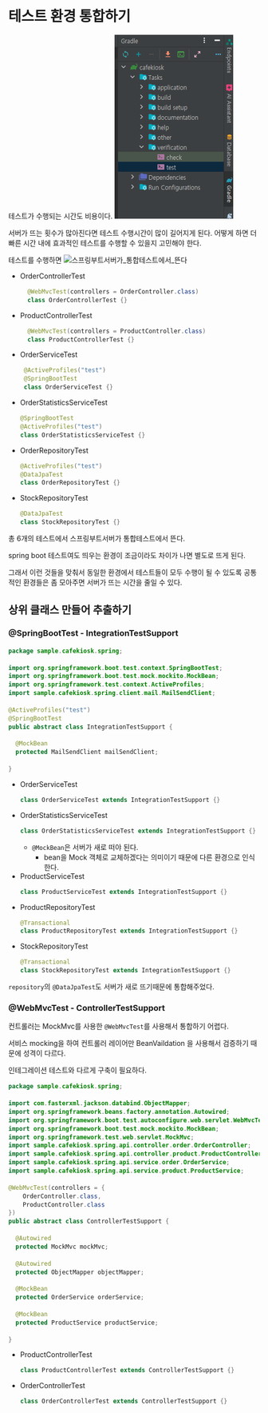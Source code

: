 # 테스트 환경 통합하기
테스트가 수행되는 시간도 비용이다.
![gradle_test_위치](gradle_test_위치.png)

서버가 뜨는 횟수가 많아진다면 테스트 수행시간이 많이 길어지게 된다.
어떻게 하면 더 빠른 시간 내에 효과적인 테스트를 수행할 수 있을지 고민해야 한다.

테스트를 수행하면 
![스프링부트서버가_통합테스트에서_뜬다](스프링부트서버가_통합테스트에서_뜬다.png)
- OrderControllerTest
  ```java
    @WebMvcTest(controllers = OrderController.class)
    class OrderControllerTest {}
  ```
- ProductControllerTest
  ```java
    @WebMvcTest(controllers = ProductController.class)
    class ProductControllerTest {}
  ```
- OrderServiceTest
  ```java
   @ActiveProfiles("test")
   @SpringBootTest
   class OrderServiceTest {}
  ```
- OrderStatisticsServiceTest
  ```java
  @SpringBootTest
  @ActiveProfiles("test")
  class OrderStatisticsServiceTest {}
  ```
- OrderRepositoryTest
  ```java
  @ActiveProfiles("test")
  @DataJpaTest
  class OrderRepositoryTest {}
  ```
- StockRepositoryTest
  ```java
  @DataJpaTest
  class StockRepositoryTest {}
  ```

총 6개의 테스트에서 스프링부트서버가 통합테스트에서 뜬다.

spring boot 테스트여도 띄우는 환경이 조금이라도 차이가 나면 별도로 뜨게 된다.

그래서 이런 것들을 맞춰서 동일한 환경에서 테스트들이 모두 수행이 될 수 있도록 공통적인 환경들은 좀 모아주면 
서버가 뜨는 시간을 줄일 수 있다.

## 상위 클래스 만들어 추출하기

### @SpringBootTest - IntegrationTestSupport
```java
package sample.cafekiosk.spring;

import org.springframework.boot.test.context.SpringBootTest;
import org.springframework.boot.test.mock.mockito.MockBean;
import org.springframework.test.context.ActiveProfiles;
import sample.cafekiosk.spring.client.mail.MailSendClient;

@ActiveProfiles("test")
@SpringBootTest
public abstract class IntegrationTestSupport {

  @MockBean
  protected MailSendClient mailSendClient;

}
```
- OrderServiceTest
  ```java
  class OrderServiceTest extends IntegrationTestSupport {}
  ```
- OrderStatisticsServiceTest
  ```java
  class OrderStatisticsServiceTest extends IntegrationTestSupport {}
  ```
    - `@MockBean`은 서버가 새로 떠야 된다.
      - bean을 Mock 객체로 교체하겠다는 의미이기 때문에 다른 환경으로 인식한다.
- ProductServiceTest
  ```java
  class ProductServiceTest extends IntegrationTestSupport {}
  ```
- ProductRepositoryTest
  ```java
  @Transactional
  class ProductRepositoryTest extends IntegrationTestSupport {}
  ```
- StockRepositoryTest
  ```java
  @Transactional
  class StockRepositoryTest extends IntegrationTestSupport {}
  ```
`repository`의 `@DataJpaTest`도 서버가 새로 뜨기때문에 통합해주었다.

### @WebMvcTest - ControllerTestSupport
컨트롤러는 MockMvc를 사용한 `@WebMvcTest`를 사용해서 통합하기 어렵다.

서비스 mocking을 하여 컨트롤러 레이어만 BeanVaildation 을 사용해서 검증하기 때문에 성격이 다르다.

인테그레이션 테스트와 다르게 구축이 필요하다.
```java
package sample.cafekiosk.spring;

import com.fasterxml.jackson.databind.ObjectMapper;
import org.springframework.beans.factory.annotation.Autowired;
import org.springframework.boot.test.autoconfigure.web.servlet.WebMvcTest;
import org.springframework.boot.test.mock.mockito.MockBean;
import org.springframework.test.web.servlet.MockMvc;
import sample.cafekiosk.spring.api.controller.order.OrderController;
import sample.cafekiosk.spring.api.controller.product.ProductController;
import sample.cafekiosk.spring.api.service.order.OrderService;
import sample.cafekiosk.spring.api.service.product.ProductService;

@WebMvcTest(controllers = {
    OrderController.class,
    ProductController.class
})
public abstract class ControllerTestSupport {

  @Autowired
  protected MockMvc mockMvc;

  @Autowired
  protected ObjectMapper objectMapper;

  @MockBean
  protected OrderService orderService;

  @MockBean
  protected ProductService productService;

}
```
- ProductControllerTest
  ```java
  class ProductControllerTest extends ControllerTestSupport {}
  ```
- OrderControllerTest
  ```java
  class OrderControllerTest extends ControllerTestSupport {}
  ```